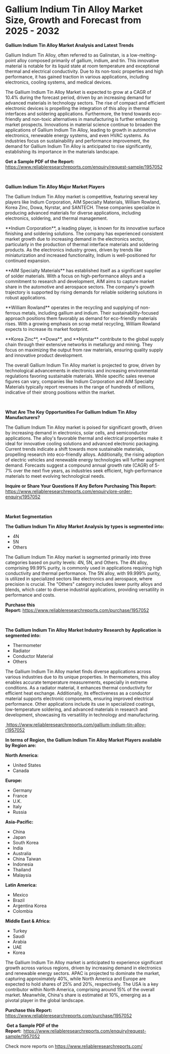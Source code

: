 <p><h1>Gallium Indium Tin Alloy Market Size, Growth and Forecast from 2025 - 2032</h1></p><p><strong>Gallium Indium Tin Alloy Market Analysis and Latest Trends</strong></p>
<p><p>Gallium Indium Tin Alloy, often referred to as Galinstan, is a low-melting-point alloy composed primarily of gallium, indium, and tin. This innovative material is notable for its liquid state at room temperature and exceptional thermal and electrical conductivity. Due to its non-toxic properties and high performance, it has gained traction in various applications, including electronics, cooling systems, and medical devices.</p><p>The Gallium Indium Tin Alloy Market is expected to grow at a CAGR of 10.4% during the forecast period, driven by an increasing demand for advanced materials in technology sectors. The rise of compact and efficient electronic devices is propelling the integration of this alloy in thermal interfaces and soldering applications. Furthermore, the trend towards eco-friendly and non-toxic alternatives in manufacturing is further enhancing market prospects. Innovations in material science continue to broaden the applications of Gallium Indium Tin Alloy, leading to growth in automotive electronics, renewable energy systems, and even HVAC systems. As industries focus on sustainability and performance improvement, the demand for Gallium Indium Tin Alloy is anticipated to rise significantly, establishing its importance in the materials landscape.</p></p>
<p><strong>Get a Sample PDF of the Report:&nbsp;</strong> <a href="https://www.reliableresearchreports.com/enquiry/request-sample/1957052?utm_campaign=3360&utm_medium=2&utm_source=Github&utm_content=ia&utm_term=02042025&utm_id=gallium-indium-tin-alloy">https://www.reliableresearchreports.com/enquiry/request-sample/1957052</a></p>
<p>&nbsp;</p>
<p><strong>Gallium Indium Tin Alloy Major Market Players</strong></p>
<p><p>The Gallium Indium Tin Alloy market is competitive, featuring several key players like Indium Corporation, AIM Specialty Materials, William Rowland, Korea Zinc, Dowa, Nyrstar, and SANTECH. These companies specialize in producing advanced materials for diverse applications, including electronics, soldering, and thermal management.</p><p>**Indium Corporation**, a leading player, is known for its innovative surface finishing and soldering solutions. The company has experienced consistent market growth due to increasing demand in the electronics sector, particularly in the production of thermal interface materials and soldering products. As the electronics industry grows, driven by trends like miniaturization and increased functionality, Indium is well-positioned for continued expansion.</p><p>**AIM Specialty Materials** has established itself as a significant supplier of solder materials. With a focus on high-performance alloys and a commitment to research and development, AIM aims to capture market share in the automotive and aerospace sectors. The company's growth trajectory is supported by rising demands for reliable soldering solutions in robust applications.</p><p>**William Rowland** operates in the recycling and supplying of non-ferrous metals, including gallium and indium. Their sustainability-focused approach positions them favorably as demand for eco-friendly materials rises. With a growing emphasis on scrap metal recycling, William Rowland expects to increase its market footprint.</p><p>**Korea Zinc**, **Dowa**, and **Nyrstar** contribute to the global supply chain through their extensive networks in metallurgy and mining. They focus on maximizing the output from raw materials, ensuring quality supply and innovative product development.</p><p>The overall Gallium Indium Tin Alloy market is projected to grow, driven by technological advancements in electronics and increasing environmental regulations favoring sustainable materials. While specific sales revenue figures can vary, companies like Indium Corporation and AIM Specialty Materials typically report revenues in the range of hundreds of millions, indicative of their strong positions within the market.</p></p>
<p>&nbsp;</p>
<p><strong>What Are The Key Opportunities For Gallium Indium Tin Alloy Manufacturers?</strong></p>
<p><p>The Gallium Indium Tin Alloy market is poised for significant growth, driven by increasing demand in electronics, solar cells, and semiconductor applications. The alloy's favorable thermal and electrical properties make it ideal for innovative cooling solutions and advanced electronic packaging. Current trends indicate a shift towards more sustainable materials, propelling research into eco-friendly alloys. Additionally, the rising adoption of electric vehicles and renewable energy technologies will further augment demand. Forecasts suggest a compound annual growth rate (CAGR) of 5-7% over the next five years, as industries seek efficient, high-performance materials to meet evolving technological needs.</p></p>
<p><strong>Inquire or Share Your Questions If Any Before Purchasing This Report:</strong> <a href="https://www.reliableresearchreports.com/enquiry/pre-order-enquiry/1957052?utm_campaign=3360&utm_medium=2&utm_source=Github&utm_content=ia&utm_term=02042025&utm_id=gallium-indium-tin-alloy">https://www.reliableresearchreports.com/enquiry/pre-order-enquiry/1957052</a></p>
<p>&nbsp;</p>
<p><strong>Market Segmentation</strong></p>
<p><strong>The Gallium Indium Tin Alloy Market Analysis by types is segmented into:</strong></p>
<p><ul><li>4N</li><li>5N</li><li>Others</li></ul></p>
<p><p>The Gallium Indium Tin Alloy market is segmented primarily into three categories based on purity levels: 4N, 5N, and Others. The 4N alloy, comprising 99.99% purity, is commonly used in applications requiring high conductivity and thermal performance. The 5N alloy, with 99.999% purity, is utilized in specialized sectors like electronics and aerospace, where precision is crucial. The "Others" category includes lower purity alloys and blends, which cater to diverse industrial applications, providing versatility in performance and costs.</p></p>
<p><strong>Purchase this Report:&nbsp;</strong><a href="https://www.reliableresearchreports.com/purchase/1957052?utm_campaign=3360&utm_medium=2&utm_source=Github&utm_content=ia&utm_term=02042025&utm_id=gallium-indium-tin-alloy">https://www.reliableresearchreports.com/purchase/1957052</a></p>
<p>&nbsp;</p>
<p><strong>The Gallium Indium Tin Alloy Market Industry Research by Application is segmented into:</strong></p>
<p><ul><li>Thermometer</li><li>Radiator</li><li>Conductor Material</li><li>Others</li></ul></p>
<p><p>The Gallium Indium Tin Alloy market finds diverse applications across various industries due to its unique properties. In thermometers, this alloy enables accurate temperature measurements, especially in extreme conditions. As a radiator material, it enhances thermal conductivity for efficient heat exchange. Additionally, its effectiveness as a conductor material supports electronic components, ensuring improved electrical performance. Other applications include its use in specialized coatings, low-temperature soldering, and advanced materials in research and development, showcasing its versatility in technology and manufacturing.</p></p>
<p><a href="https://www.reliableresearchreports.com/gallium-indium-tin-alloy-r1957052?utm_campaign=3360&utm_medium=2&utm_source=Github&utm_content=ia&utm_term=02042025&utm_id=gallium-indium-tin-alloy">&nbsp;https://www.reliableresearchreports.com/gallium-indium-tin-alloy-r1957052</a></p>
<p><strong>In terms of Region, the Gallium Indium Tin Alloy Market Players available by Region are:</strong></p>
<p>
    <p> <strong> North America: </strong>
        <ul>
            <li>United States</li>
            <li>Canada</li>
        </ul>
        </p> 
    <p> <strong> Europe: </strong>
        <ul>
            <li>Germany</li>
            <li>France</li>
            <li>U.K.</li>
            <li>Italy</li>
            <li>Russia</li>
        </ul>
        </p> 
    <p> <strong> Asia-Pacific: </strong>
        <ul>
            <li>China</li>
            <li>Japan</li>
            <li>South Korea</li>
            <li>India</li>
            <li>Australia</li>
            <li>China Taiwan</li>
            <li>Indonesia</li>
            <li>Thailand</li>
            <li>Malaysia</li>
        </ul>
        </p> 
    <p> <strong> Latin America: </strong>
        <ul>
            <li>Mexico</li>
            <li>Brazil</li>
            <li>Argentina Korea</li>
            <li>Colombia</li>
        </ul>
        </p> 
    <p> <strong> Middle East & Africa: </strong>
        <ul>
            <li>Turkey</li>
            <li>Saudi</li>
            <li>Arabia</li>
            <li>UAE</li>
            <li>Korea</li>
        </ul>
    </p>
    </p>
<p><p>The Gallium Indium Tin Alloy market is anticipated to experience significant growth across various regions, driven by increasing demand in electronics and renewable energy sectors. APAC is projected to dominate the market, capturing approximately 40%, while North America and Europe are expected to hold shares of 25% and 20%, respectively. The USA is a key contributor within North America, comprising around 15% of the overall market. Meanwhile, China's share is estimated at 10%, emerging as a pivotal player in the global landscape.</p></p>
<p><strong>Purchase this Report: </strong><a href="https://www.reliableresearchreports.com/purchase/1957052?utm_campaign=3360&utm_medium=2&utm_source=Github&utm_content=ia&utm_term=02042025&utm_id=gallium-indium-tin-alloy">https://www.reliableresearchreports.com/purchase/1957052</a></p>
<p>&nbsp;<strong>Get a Sample PDF of the Report:&nbsp;&nbsp;</strong><a href="https://www.reliableresearchreports.com/enquiry/request-sample/1957052?utm_campaign=3360&utm_medium=2&utm_source=Github&utm_content=ia&utm_term=02042025&utm_id=gallium-indium-tin-alloy">https://www.reliableresearchreports.com/enquiry/request-sample/1957052</a></p>
<p><strong></strong></p>
<p>Check more reports on <a href="https://www.reliableresearchreports.com/?utm_campaign=3360&utm_medium=2&utm_source=Github&utm_content=ia&utm_term=02042025&utm_id=gallium-indium-tin-alloy">https://www.reliableresearchreports.com/</a></p>